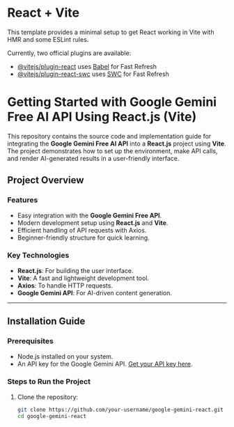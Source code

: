 # React + Vite

This template provides a minimal setup to get React working in Vite with HMR and some ESLint rules.

Currently, two official plugins are available:

- [@vitejs/plugin-react](https://github.com/vitejs/vite-plugin-react/blob/main/packages/plugin-react/README.md) uses [Babel](https://babeljs.io/) for Fast Refresh
- [@vitejs/plugin-react-swc](https://github.com/vitejs/vite-plugin-react-swc) uses [SWC](https://swc.rs/) for Fast Refresh

# Getting Started with Google Gemini Free AI API Using React.js (Vite)

This repository contains the source code and implementation guide for integrating the **Google Gemini Free AI API** into a **React.js** project using **Vite**. The project demonstrates how to set up the environment, make API calls, and render AI-generated results in a user-friendly interface.

## Project Overview

### Features
- Easy integration with the **Google Gemini Free API**.
- Modern development setup using **React.js** and **Vite**.
- Efficient handling of API requests with Axios.
- Beginner-friendly structure for quick learning.

### Key Technologies
- **React.js**: For building the user interface.
- **Vite**: A fast and lightweight development tool.
- **Axios**: To handle HTTP requests.
- **Google Gemini API**: For AI-driven content generation.

---

## Installation Guide

### Prerequisites
- Node.js installed on your system.
- An API key for the Google Gemini API. [Get your API key here](https://developers.google.com/).

### Steps to Run the Project

1. Clone the repository:
   ```bash
   git clone https://github.com/your-username/google-gemini-react.git
   cd google-gemini-react
